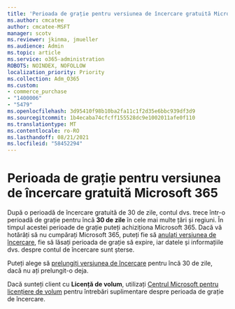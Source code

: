 ```yaml
---
title: 'Perioada de grație pentru versiunea de încercare gratuită Microsoft 365 '
ms.author: cmcatee
author: cmcatee-MSFT
manager: scotv
ms.reviewer: jkinma, jmueller
ms.audience: Admin
ms.topic: article
ms.service: o365-administration
ROBOTS: NOINDEX, NOFOLLOW
localization_priority: Priority
ms.collection: Adm_O365
ms.custom:
- commerce_purchase
- "1400006"
- "5479"
ms.openlocfilehash: 3d95410f98b10ba2fa11c1f2d35e6bbc939df3d9
ms.sourcegitcommit: 1b4ecaba74cfcff155528dc9e1002011afe0f110
ms.translationtype: MT
ms.contentlocale: ro-RO
ms.lasthandoff: 08/21/2021
ms.locfileid: "58452294"
---
```

# <a name="grace-period-for-microsoft-365-free-trial"></a>Perioada de grație pentru versiunea de încercare gratuită Microsoft 365 

După o perioadă de încercare gratuită de 30 de zile, contul dvs. trece într-o perioadă de grație pentru încă **30 de zile** în cele mai multe țări și regiuni. În timpul acestei perioade de grație puteți achiziționa Microsoft 365. Dacă vă hotărâți să nu cumpărați Microsoft 365, puteți fie să [anulați versiunea de încercare](https://docs.microsoft.com/microsoft-365/commerce/subscriptions/cancel-your-subscription?view=o365-worldwide), fie să lăsați perioada de grație să expire, iar datele și informațiile dvs. despre contul de încercare sunt șterse.

Puteți alege să [prelungiți versiunea de încercare](https://docs.microsoft.com/microsoft-365/commerce/extend-your-trial) pentru încă 30 de zile, dacă nu ați prelungit-o deja.

Dacă sunteți client cu **Licență de volum**, utilizați [Centrul Microsoft pentru licențiere de volum](https://support.microsoft.com/help/4471406/how-to-contact-the-microsoft-volume-licensing-service-center) pentru întrebări suplimentare despre perioada de grație de încercare.
